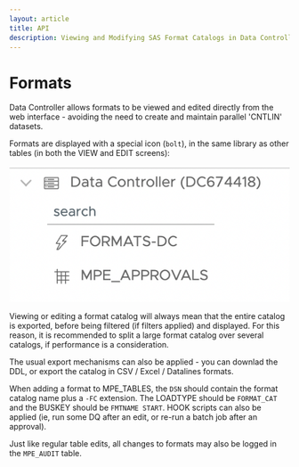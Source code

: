 ```yaml
---
layout: article
title: API
description: Viewing and Modifying SAS Format Catalogs in Data Controller
---
```


# Formats

Data Controller allows formats to be viewed and edited directly from the web interface - avoiding the need to create and maintain parallel 'CNTLIN' datasets.

Formats are displayed with a special icon (`bolt`), in the same library as other tables (in both the VIEW and EDIT screens):

![formats](img/formats.png)

Viewing or editing a format catalog will always mean that the entire catalog is exported, before being filtered (if filters applied) and displayed.  For this reason, it is recommended to split a large format catalog over several catalogs, if performance is a consideration.

The usual export mechanisms can also be applied - you can downlad the DDL, or export the catalog in CSV / Excel / Datalines formats.

When adding a format to MPE_TABLES, the `DSN` should contain the format catalog name plus a `-FC` extension.  The LOADTYPE should be `FORMAT_CAT` and the BUSKEY should be `FMTNAME START`.  HOOK scripts can also be applied (ie, run some DQ after an edit, or re-run a batch job after an approval).

Just like regular table edits, all changes to formats may also be logged in the `MPE_AUDIT` table.
